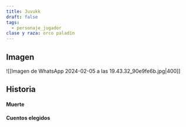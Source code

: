 ```yaml
---
title: Juvukk
draft: false
tags:
  - personaje_jugador
clase y raza: orco paladín
---
```

## Imagen 
![[Imagen de WhatsApp 2024-02-05 a las 19.43.32_90e9fe6b.jpg|400]]
## Historia

#### Muerte

#### Cuentos elegidos

